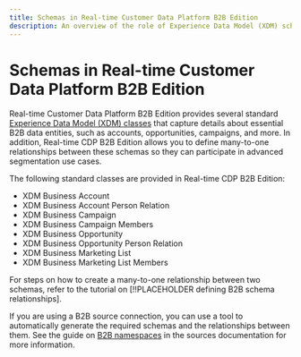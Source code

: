 ```yaml
---
title: Schemas in Real-time Customer Data Platform B2B Edition
description: An overview of the role of Experience Data Model (XDM) schemas in Real-time Customer Data Platform B2B Edition.
---
```

# Schemas in Real-time Customer Data Platform B2B Edition

Real-time Customer Data Platform B2B Edition provides several standard [Experience Data Model (XDM) classes](../../xdm/schema/composition.md#class) that capture details about essential B2B data entities, such as accounts, opportunities, campaigns, and more. In addition, Real-time CDP B2B Edition allows you to define many-to-one relationships between these schemas so they can participate in advanced segmentation use cases.

The following standard classes are provided in Real-time CDP B2B Edition:

<!-- !!PLACEHOLDER Links to be added later -->

* XDM Business Account
* XDM Business Account Person Relation
* XDM Business Campaign
* XDM Business Campaign Members
* XDM Business Opportunity
* XDM Business Opportunity Person Relation
* XDM Business Marketing List
* XDM Business Marketing List Members

For steps on how to create a many-to-one relationship between two schemas, refer to the tutorial on [!!PLACEHOLDER defining B2B schema relationships].

If you are using a B2B source connection, you can use a tool to automatically generate the required schemas and the relationships between them. See the guide on [B2B namespaces](../../sources/connectors/adobe-applications/marketo/marketo-namespaces.md) in the sources documentation for more information.
